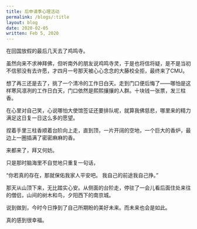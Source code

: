 ```yaml
---
title: 后申请季心理活动
permalink: /blogs/:title
layout: blog
date: 2020-02-05
written: Feb 5, 2020
---
```


在回国放假的最后几天去了鸡鸣寺。

虽然向来不求神拜佛，但听南外的朋友说鸡鸣寺灵，于是也将信将疑，是不是当初不信邪没有去许愿，才四月一号那天被心心念念的大藤校全拒，最终来了CMU。

想了再三还是去了，挑了一个清冷的工作日白天。走到门口便后悔了——哪怕是这样寒风凛冽的工作日白天，门口依然是熙熙攘攘的人群。十块钱一张票，发三柱香。

在心里对自己笑，心说哪怕大使馆签证还要排队呢，就算我佛慈悲，哪里来的精力满足这日复一日这么多的愿望。

捏着手里三柱香顺着台阶向上走，直到顶，一片开阔的空地，一个巨大的香炉，最边上一圈插满了密密麻麻的香。

来都来了，拜又何妨。

只是那时脑海里不自觉地只重复一句话，

“你若真的存在，那就保佑我家人平安吧。
我自己的前途我自己挣。”

那天从山顶下来，无比踏实心安。从侧面的台阶走，停驻了一会儿看后面住处来往的僧侣，山间的树木和鸟，夕阳西下的南京城。

说到做到，今时今日挣到了自己所期盼的美好未来。而未来也会是如此。

真的感到很幸福。